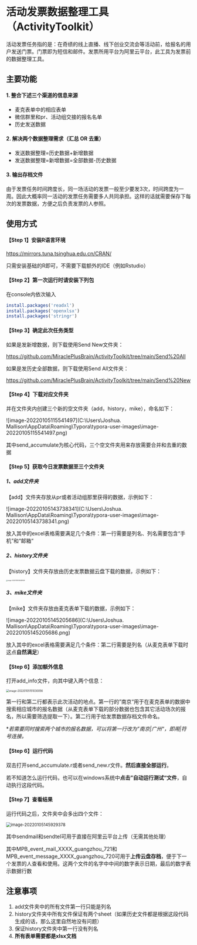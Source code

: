 # 活动发票数据整理工具（ActivityToolkit）

活动发票任务指的是：在奇绩的线上直播、线下创业交流会等活动前，给报名的用户发送门票。门票即为短信和邮件。发票所用平台为阿里云平台，此工具为发票前的数据整理工具。



## 主要功能

#### 1. 整合下述三个渠道的信息来源

- 麦克表单中的相应表单
- 微信群里和pr、活动组交接的报名名单
- 历史发送数据

#### 2. 解决两个数据整理需求（汇总 OR 去重）

- 发送数据整理=历史数据+新增数据
- 发送数据整理=新增数据=全部数据-历史数据

#### 3. 输出存档文件

由于发票任务时间跨度长，同一场活动的发票一般至少要发3次，时间跨度为一周。因此大概率同一活动的发票任务需要多人共同承担。这样的话就需要保存下每次的发票数据，方便之后负责发票的人参照。



## 使用方式

#### 【Step 1】安装R语言环境

https://mirrors.tuna.tsinghua.edu.cn/CRAN/

只需安装基础的R即可，不需要下载额外的IDE（例如Rstudio）

#### 【Step 2】第一次运行时请安装下列包

在console内依次输入

```R
install.packages('readxl')
install.packages('openxlsx')
install.packages('stringr')
```

#### 【Step 3】确定此次任务类型

如果是发新增数据，则下载使用Send New文件夹：

https://github.com/MiraclePlusBrain/ActivityToolkit/tree/main/Send%20All

如果是发历史全部数据，则下载使用Send All文件夹：

https://github.com/MiraclePlusBrain/ActivityToolkit/tree/main/Send%20New

#### 【Step 4】下载对应文件夹

并在文件夹内创建三个新的空文件夹（add，history，mike），命名如下：

![image-20220105115541497](C:\Users\Joshua. Mallison\AppData\Roaming\Typora\typora-user-images\image-20220105115541497.png)

其中send_accumulate为核心代码，三个空文件夹用来存放需要合并和去重的数据

#### 【Step 5】获取今日发票数据至三个文件夹

##### 1、add文件夹

【add】文件夹存放从pr或者活动组那里获得的数据，示例如下：

![image-20220105143738341](C:\Users\Joshua. Mallison\AppData\Roaming\Typora\typora-user-images\image-20220105143738341.png)

放入其中的excel表格需要满足几个条件：第一行需要是列名、列名需要包含“手机”和“邮箱“

##### 2、history文件夹

【history】文件夹存放由历史发票数据云盘下载的数据，示例如下：

<img src="C:\Users\Joshua. Mallison\AppData\Roaming\Typora\typora-user-images\image-20220105145048929.png" alt="image-20220105145048929" style="zoom: 25%;" />

##### 3、mike文件夹

【mike】文件夹存放由麦克表单下载的数据，示例如下：

![image-20220105145205686](C:\Users\Joshua. Mallison\AppData\Roaming\Typora\typora-user-images\image-20220105145205686.png)

放入其中的excel表格需要满足几个条件：第二行需要是列名（从麦克表单下载时这点**自然满足**）

#### 【Step 6】添加额外信息

打开add_info文件，向其中键入两个信息：

<img src="C:\Users\Joshua. Mallison\AppData\Roaming\Typora\typora-user-images\image-20220105151030056.png" alt="image-20220105151030056" style="zoom:50%;" />

第一行和第二行都表示此次活动的地点。第一行的”南京“用于在麦克表单的数据中搜索相应城市的报名数据（从麦克表单下载的部分数据也包含其它活动场次的报名，所以需要筛选提取一下）。第二行用于给发票数据存档文件命名。

**若需要同时搜索两个城市的报名数据，可以将第一行改为”南京|广州“，即用|符号连接。*

#### 【Step 6】运行代码

双击打开send_accumulate.r或者send_new.r文件。**然后直接全部运行**。

若不知道怎么运行代码，也可以在windows系统中**点击”自动运行测试“文件**，自动执行这段代码。

#### 【Step 7】查看结果

运行代码之后，文件夹中会多出四个文件：

<img src="C:\Users\Joshua. Mallison\AppData\Roaming\Typora\typora-user-images\image-20220105145929378.png" alt="image-20220105145929378" style="zoom:80%;" />

其中sendmail和sendtel可用于直接在阿里云平台上传（无需其他处理）

其中MPB_event_mail_XXXX_guangzhou_721和MPB_event_message_XXXX_guangzhou_720可用于**上传云盘存档**，便于下一个发票的人查看和使用。这两个文件的名字中中间的数字表示日期，最后的数字表示数据行数



## 注意事项

1. add文件夹中的所有文件第一行只能是列名
2. history文件夹中所有文件保证有两个sheet（如果历史文件都是根据这段代码生成的话，那么这里自然地没有问题）
3. 保证history文件夹中第一行没有列名
5. **所有表单需要都是xlsx文档**
